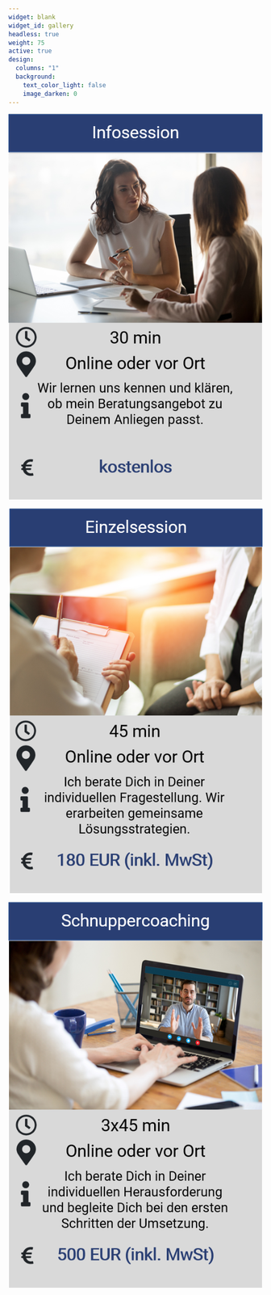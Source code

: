 ```yaml
---
widget: blank
widget_id: gallery
headless: true
weight: 75
active: true
design:
  columns: "1"
  background:
    text_color_light: false
    image_darken: 0
---
```



![](assets/media/infosession.png)

![](assets/media/einzelsession.png)

![](assets/media/schnuppercoaching.png)
